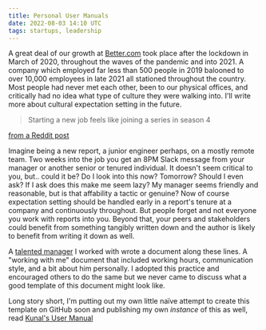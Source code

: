 ```yaml
---
title: Personal User Manuals
date: 2022-08-03 14:10 UTC
tags: startups, leadership
---
```


A great deal of our growth at [Better.com](https://better.com) took place after the lockdown in March of 2020, throughout the waves of the pandemic and into 2021. A company which employed far less than 500 people in 2019 balooned to over 10,000 employees in late 2021 all stationed throughout the country. Most people had never met each other, been to our physical offices, and critically had no idea what type of culture they were walking into. I'll write more about cultural expectation setting in the future.

<blockquote>Starting a new job feels like joining a series in season 4</blockquote>
<div class='attribution'><a href='https://www.reddit.com/r/Showerthoughts/comments/pyv0yx/starting_a_new_job_feels_like_joining_a_series_in' target='_blank'>from a Reddit post</a></div>

Imagine being a new report, a junior engineer perhaps, on a mostly remote team. Two weeks into the job you get an 8PM Slack message from your manager or another senior or tenured individual. It doesn't seem critical to you, but.. could it be? Do I look into this now? Tomorrow? Should I even ask? If I ask does this make me seem lazy? My manager seems friendly and reasonable, but is that affability a tactic or genuine? Now of course expectation setting should be handled early in a report's tenure at a company and continuously throughout. But people forget and not everyone you work with reports into you. Beyond that, your peers and stakeholders could benefit from something tangibly written down and the author is likely to benefit from writing it down as well.

A [talented manager](https://www.linkedin.com/in/skand/) I worked with wrote a document along these lines. A "working with me" document that included working hours, communication style, and a bit about him personally. I adopted this practice and encouraged others to do the same but we never came to discuss what a good template of this document might look like.

Long story short, I'm putting out my own little naïve attempt to create this template on GitHub soon and publishing my own *instance* of this as well, read [Kunal's User Manual](/user-manual)